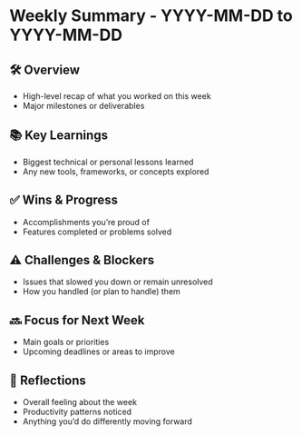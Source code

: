 # Weekly Summary - YYYY-MM-DD to YYYY-MM-DD

## 🛠️ Overview
- High-level recap of what you worked on this week  
- Major milestones or deliverables  

## 📚 Key Learnings
- Biggest technical or personal lessons learned  
- Any new tools, frameworks, or concepts explored  

## ✅ Wins & Progress
- Accomplishments you’re proud of  
- Features completed or problems solved  

## ⚠️ Challenges & Blockers
- Issues that slowed you down or remain unresolved  
- How you handled (or plan to handle) them  

## 🔜 Focus for Next Week
- Main goals or priorities  
- Upcoming deadlines or areas to improve  

## 📝 Reflections
- Overall feeling about the week  
- Productivity patterns noticed  
- Anything you’d do differently moving forward  
